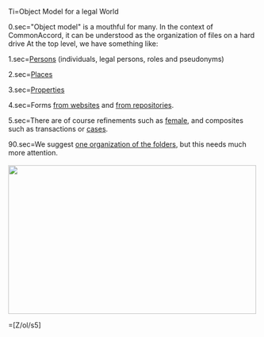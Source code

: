 Ti=Object Model for a legal World

0.sec="Object model" is a mouthful for many.  In the context of CommonAccord, it can be understood as the organization of files on a hard drive  At the top level, we have something like:

1.sec=<a href="index.php?action=list&file=U/id/">Persons</a> (individuals, legal persons, roles and pseudonyms)

2.sec=<a href="index.php?action=list&file=U/at/">Places</a>

3.sec=<a href="index.php?action=list&file=U/is/">Properties</a>

4.sec=Forms <a href="index.php?action=list&file=Wx/">from websites</a> and <a href="index.php?action=list&file=GHx/">from repositories</a>. 

5.sec=There are of course refinements such as <a href="index.php?action=source&file=U/class/ID_She">female</a>, and composites such as transactions or <a href="index.php?action=source&file=Wx/gov/uscourts/cand/model-protective-orders/Patent/Demo_ProtectiveOrder_0.md">cases</a>.

90.sec=We suggest <a href="index.php?action=list&file=">one organization of the folders</a>, but this needs much more attention.<br><br><img src="https://github.com/CommonAccord/Cmacc-Org/blob/master/File/Doc/S/About/Conference/Flyer/Legal_ObjectModel.jpg" height="300" width="500">

=[Z/ol/s5]